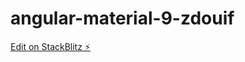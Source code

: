 # angular-material-9-zdouif

[Edit on StackBlitz ⚡️](https://stackblitz.com/edit/angular-material-9-zdouif)